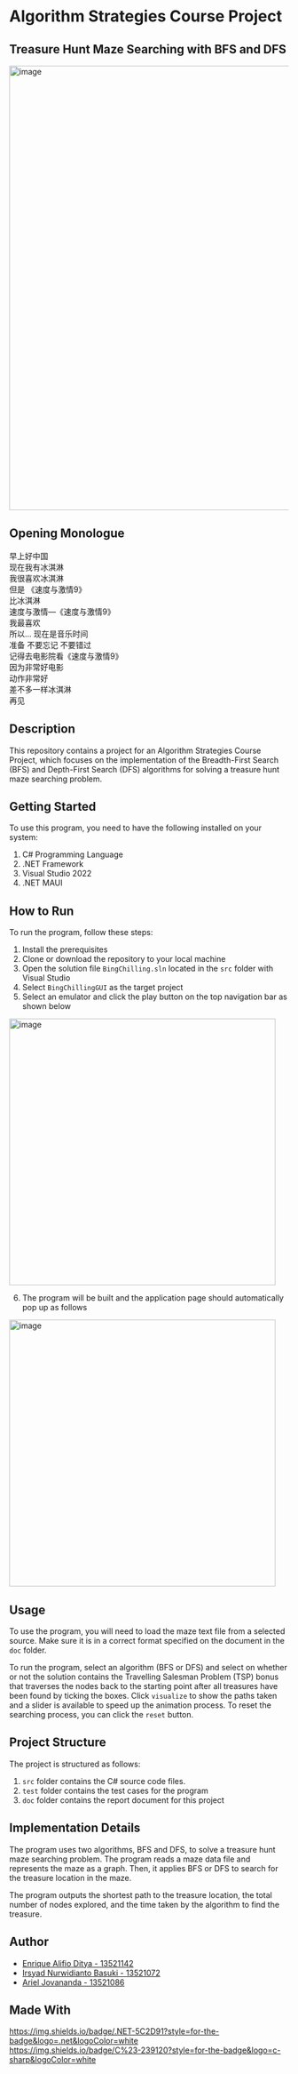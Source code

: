 # Algorithm Strategies Course Project
## Treasure Hunt Maze Searching with BFS and DFS

<img width="800" alt="image" src="https://user-images.githubusercontent.com/103266159/227577909-3ec44b03-8414-40c3-86b6-a86ab93db376.png">

## Opening Monologue
早上好中国  
现在我有冰淇淋  
我很喜欢冰淇淋  
但是 《速度与激情9》  
比冰淇淋  
速度与激情—《速度与激情9》  
我最喜欢  
所以... 现在是音乐时间  
准备 不要忘记 不要错过  
记得去电影院看《速度与激情9》  
因为非常好电影  
动作非常好  
差不多一样冰淇淋  
再见  

## Description
This repository contains a project for an Algorithm Strategies Course Project, which focuses on the implementation of the Breadth-First Search (BFS) and Depth-First Search (DFS) algorithms for solving a treasure hunt maze searching problem.

## Getting Started
To use this program, you need to have the following installed on your system:
1. C# Programming Language
2. .NET Framework
3. Visual Studio 2022
4. .NET MAUI

## How to Run
To run the program, follow these steps:
1. Install the prerequisites
2. Clone or download the repository to your local machine
3. Open the solution file `BingChilling.sln` located in the `src` folder with Visual Studio
4. Select `BingChillingGUI` as the target project
5. Select an emulator and click the play button on the top navigation bar as shown below

<img width="480" alt="image" src="https://user-images.githubusercontent.com/103266159/227575747-fd117771-1108-444c-88da-2ef5e81e3a4e.png">  

6. The program will be built and the application page should automatically pop up as follows  

<img width="480" alt="image" src="https://user-images.githubusercontent.com/103266159/227577350-8db05fe5-c65a-47a6-b734-5440ffe83717.png">

## Usage
To use the program, you will need to load the maze text file from a selected source. Make sure it is in a correct format specified on the document in the `doc` folder.

To run the program, select an algorithm (BFS or DFS) and select on whether or not the solution contains the Travelling Salesman Problem (TSP) bonus that traverses the nodes back to the starting point after all treasures have been found by ticking the boxes. Click `visualize` to show the paths taken and a slider is available to speed up the animation process. To reset the searching process, you can click the `reset` button.

## Project Structure
The project is structured as follows:
1. `src` folder contains the C# source code files.
2. `test` folder contains the test cases for the program
3. `doc` folder contains the report document for this project

## Implementation Details
The program uses two algorithms, BFS and DFS, to solve a treasure hunt maze searching problem. The program reads a maze data file and represents the maze as a graph. Then, it applies BFS or DFS to search for the treasure location in the maze.

The program outputs the shortest path to the treasure location, the total number of nodes explored, and the time taken by the algorithm to find the treasure.

## Author
- [Enrique Alifio Ditya - 13521142](https://github.com/AlifioDitya) 
- [Irsyad Nurwidianto Basuki - 13521072](https://github.com/irsyadnb) 
- [Ariel Jovananda - 13521086](https://github.com/arieljovananda88) 

## Made With
https://img.shields.io/badge/.NET-5C2D91?style=for-the-badge&logo=.net&logoColor=white  
https://img.shields.io/badge/C%23-239120?style=for-the-badge&logo=c-sharp&logoColor=white  
